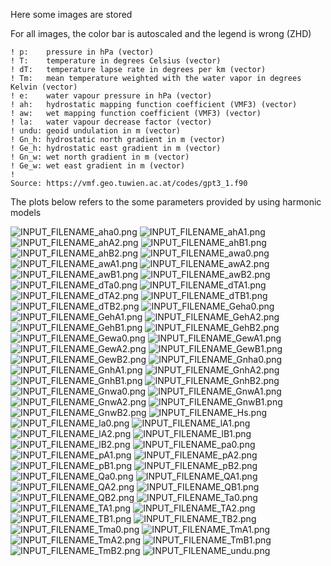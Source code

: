 
Here some images are stored

For all images, the color bar is autoscaled and the legend is wrong (ZHD)

```
! p:    pressure in hPa (vector) 
! T:    temperature in degrees Celsius (vector)
! dT:   temperature lapse rate in degrees per km (vector)
! Tm:   mean temperature weighted with the water vapor in degrees Kelvin (vector) 
! e:    water vapour pressure in hPa (vector)
! ah:   hydrostatic mapping function coefficient (VMF3) (vector)
! aw:   wet mapping function coefficient (VMF3) (vector)
! la:   water vapour decrease factor (vector)
! undu: geoid undulation in m (vector)
! Gn_h: hydrostatic north gradient in m (vector)
! Ge_h: hydrostatic east gradient in m (vector)
! Gn_w: wet north gradient in m (vector)
! Ge_w: wet east gradient in m (vector)
!
Source: https://vmf.geo.tuwien.ac.at/codes/gpt3_1.f90
```

The plots below refers to the some parameters provided by using harmonic models


![INPUT_FILENAME_aha0.png](INPUT_FILENAME_aha0.png)
![INPUT_FILENAME_ahA1.png](INPUT_FILENAME_ahA1.png)
![INPUT_FILENAME_ahA2.png](INPUT_FILENAME_ahA2.png)
![INPUT_FILENAME_ahB1.png](INPUT_FILENAME_ahB1.png)
![INPUT_FILENAME_ahB2.png](INPUT_FILENAME_ahB2.png)
![INPUT_FILENAME_awa0.png](INPUT_FILENAME_awa0.png)
![INPUT_FILENAME_awA1.png](INPUT_FILENAME_awA1.png)
![INPUT_FILENAME_awA2.png](INPUT_FILENAME_awA2.png)
![INPUT_FILENAME_awB1.png](INPUT_FILENAME_awB1.png)
![INPUT_FILENAME_awB2.png](INPUT_FILENAME_awB2.png)
![INPUT_FILENAME_dTa0.png](INPUT_FILENAME_dTa0.png)
![INPUT_FILENAME_dTA1.png](INPUT_FILENAME_dTA1.png)
![INPUT_FILENAME_dTA2.png](INPUT_FILENAME_dTA2.png)
![INPUT_FILENAME_dTB1.png](INPUT_FILENAME_dTB1.png)
![INPUT_FILENAME_dTB2.png](INPUT_FILENAME_dTB2.png)
![INPUT_FILENAME_Geha0.png](INPUT_FILENAME_Geha0.png)
![INPUT_FILENAME_GehA1.png](INPUT_FILENAME_GehA1.png)
![INPUT_FILENAME_GehA2.png](INPUT_FILENAME_GehA2.png)
![INPUT_FILENAME_GehB1.png](INPUT_FILENAME_GehB1.png)
![INPUT_FILENAME_GehB2.png](INPUT_FILENAME_GehB2.png)
![INPUT_FILENAME_Gewa0.png](INPUT_FILENAME_Gewa0.png)
![INPUT_FILENAME_GewA1.png](INPUT_FILENAME_GewA1.png)
![INPUT_FILENAME_GewA2.png](INPUT_FILENAME_GewA2.png)
![INPUT_FILENAME_GewB1.png](INPUT_FILENAME_GewB1.png)
![INPUT_FILENAME_GewB2.png](INPUT_FILENAME_GewB2.png)
![INPUT_FILENAME_Gnha0.png](INPUT_FILENAME_Gnha0.png)
![INPUT_FILENAME_GnhA1.png](INPUT_FILENAME_GnhA1.png)
![INPUT_FILENAME_GnhA2.png](INPUT_FILENAME_GnhA2.png)
![INPUT_FILENAME_GnhB1.png](INPUT_FILENAME_GnhB1.png)
![INPUT_FILENAME_GnhB2.png](INPUT_FILENAME_GnhB2.png)
![INPUT_FILENAME_Gnwa0.png](INPUT_FILENAME_Gnwa0.png)
![INPUT_FILENAME_GnwA1.png](INPUT_FILENAME_GnwA1.png)
![INPUT_FILENAME_GnwA2.png](INPUT_FILENAME_GnwA2.png)
![INPUT_FILENAME_GnwB1.png](INPUT_FILENAME_GnwB1.png)
![INPUT_FILENAME_GnwB2.png](INPUT_FILENAME_GnwB2.png)
![INPUT_FILENAME_Hs.png](INPUT_FILENAME_Hs.png)
![INPUT_FILENAME_la0.png](INPUT_FILENAME_la0.png)
![INPUT_FILENAME_lA1.png](INPUT_FILENAME_lA1.png)
![INPUT_FILENAME_lA2.png](INPUT_FILENAME_lA2.png)
![INPUT_FILENAME_lB1.png](INPUT_FILENAME_lB1.png)
![INPUT_FILENAME_lB2.png](INPUT_FILENAME_lB2.png)
![INPUT_FILENAME_pa0.png](INPUT_FILENAME_pa0.png)
![INPUT_FILENAME_pA1.png](INPUT_FILENAME_pA1.png)
![INPUT_FILENAME_pA2.png](INPUT_FILENAME_pA2.png)
![INPUT_FILENAME_pB1.png](INPUT_FILENAME_pB1.png)
![INPUT_FILENAME_pB2.png](INPUT_FILENAME_pB2.png)
![INPUT_FILENAME_Qa0.png](INPUT_FILENAME_Qa0.png)
![INPUT_FILENAME_QA1.png](INPUT_FILENAME_QA1.png)
![INPUT_FILENAME_QA2.png](INPUT_FILENAME_QA2.png)
![INPUT_FILENAME_QB1.png](INPUT_FILENAME_QB1.png)
![INPUT_FILENAME_QB2.png](INPUT_FILENAME_QB2.png)
![INPUT_FILENAME_Ta0.png](INPUT_FILENAME_Ta0.png)
![INPUT_FILENAME_TA1.png](INPUT_FILENAME_TA1.png)
![INPUT_FILENAME_TA2.png](INPUT_FILENAME_TA2.png)
![INPUT_FILENAME_TB1.png](INPUT_FILENAME_TB1.png)
![INPUT_FILENAME_TB2.png](INPUT_FILENAME_TB2.png)
![INPUT_FILENAME_Tma0.png](INPUT_FILENAME_Tma0.png)
![INPUT_FILENAME_TmA1.png](INPUT_FILENAME_TmA1.png)
![INPUT_FILENAME_TmA2.png](INPUT_FILENAME_TmA2.png)
![INPUT_FILENAME_TmB1.png](INPUT_FILENAME_TmB1.png)
![INPUT_FILENAME_TmB2.png](INPUT_FILENAME_TmB2.png)
![INPUT_FILENAME_undu.png](INPUT_FILENAME_undu.png)
